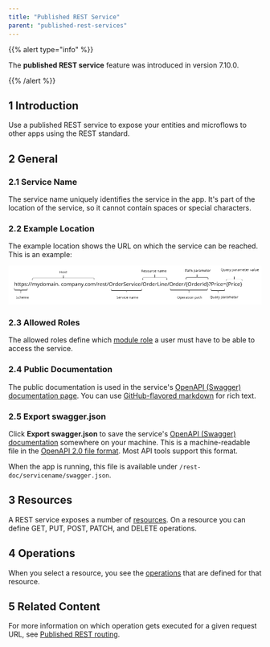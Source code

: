 ```yaml
---
title: "Published REST Service"
parent: "published-rest-services"
---
```


{{% alert type="info" %}}

The **published REST service** feature was introduced in version 7.10.0.

{{% /alert %}}

## 1 Introduction

Use a published REST service to expose your entities and microflows to other apps using the REST standard.

## 2 General

### <a name="service-name"></a>2.1 Service Name

The service name uniquely identifies the service in the app. It's part of the location of the service, so it cannot contain spaces or special characters.

### 2.2 Example Location

The example location shows the URL on which the service can be reached. This is an example: 

![](attachments/published-rest-service/example-location-url.png)

### 2.3 Allowed Roles

The allowed roles define which [module role](module-role) a user must have to be able to access the service.

### <a name="public-documentation"></a>2.4 Public Documentation

The public documentation is used in the service's [OpenAPI (Swagger) documentation page](open-api). You can use [GitHub-flavored markdown](gfm-syntax) for rich text.

### <a name="export-swagger-json"></a>2.5 Export swagger.json

Click **Export swagger.json** to save the service's [OpenAPI (Swagger) documentation](open-api) somewhere on your machine. This is a machine-readable file in the [OpenAPI 2.0 file format](https://github.com/OAI/OpenAPI-Specification/blob/master/versions/2.0.md). Most API tools support this format.

When the app is running, this file is available under `/rest-doc/servicename/swagger.json`.

## 3 Resources

A REST service exposes a number of [resources](published-rest-resource). On a resource you can define GET, PUT, POST, PATCH, and DELETE operations.

## 4 Operations

When you select a resource, you see the [operations](published-rest-operation) that are defined for that resource.

## 5 Related Content

For more information on which operation gets executed for a given request URL, see [Published REST routing](published-rest-routing).
